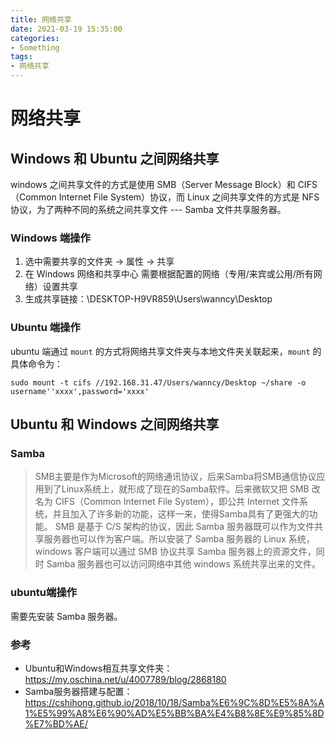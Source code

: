 ```yaml
---
title: 网络共享
date: 2021-03-19 15:35:00
categories:
- Something
tags:
- 网络共享
---
```


# 网络共享

## Windows 和 Ubuntu 之间网络共享

windows 之间共享文件的方式是使用 SMB（Server Message Block）和 CIFS（Common Internet File System）协议，而 Linux 之间共享文件的方式是 NFS 协议，为了两种不同的系统之间共享文件 --- Samba 文件共享服务器。

### Windows 端操作

1. 选中需要共享的文件夹 -> 属性 -> 共享
2. 在 Windows 网络和共享中心 需要根据配置的网络（专用/来宾或公用/所有网络）设置共享
3. 生成共享链接：\\DESKTOP-H9VR859\Users\wanncy\Desktop

### Ubuntu 端操作

ubuntu 端通过 `mount` 的方式将网络共享文件夹与本地文件夹关联起来，`mount` 的具体命令为：

`sudo mount -t cifs //192.168.31.47/Users/wanncy/Desktop ~/share -o username''xxxx',password='xxxx'`


## Ubuntu 和 Windows 之间网络共享

### Samba

> SMB主要是作为Microsoft的网络通讯协议，后来Samba将SMB通信协议应用到了Linux系统上，就形成了现在的Samba软件。后来微软又把 SMB 改名为 CIFS（Common Internet File System），即公共 Internet 文件系统，并且加入了许多新的功能，这样一来，使得Samba具有了更强大的功能。
> SMB 是基于 C/S 架构的协议，因此 Samba 服务器既可以作为文件共享服务器也可以作为客户端。所以安装了 Samba 服务器的 Linux 系统，windows 客户端可以通过 SMB 协议共享 Samba 服务器上的资源文件，同时 Samba 服务器也可以访问网络中其他 windows 系统共享出来的文件。

### ubuntu端操作

需要先安装 Samba 服务器。

### 参考

- Ubuntu和Windows相互共享文件夹：https://my.oschina.net/u/4007789/blog/2868180
- Samba服务器搭建与配置：https://cshihong.github.io/2018/10/18/Samba%E6%9C%8D%E5%8A%A1%E5%99%A8%E6%90%AD%E5%BB%BA%E4%B8%8E%E9%85%8D%E7%BD%AE/
